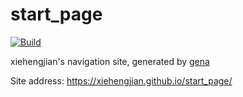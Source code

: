 # start_page

[![Build](https://github.com/xiehengjian/start_page/actions/workflows/generate.yml/badge.svg)](https://github.com/xiehengjian/start_page/actions/workflows/generate.yml)

xiehengjian's navigation site, generated by [gena](https://github.com/x1ah/gena)

Site address: https://xiehengjian.github.io/start_page/